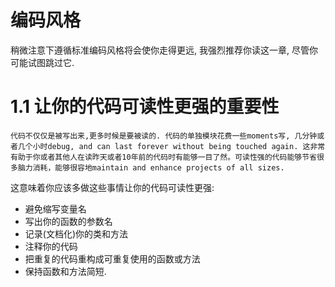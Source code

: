# 编码风格

稍微注意下遵循标准编码风格将会使你走得更远, 我强烈推荐你读这一章, 尽管你可能试图跳过它.

# 1.1 让你的代码可读性更强的重要性

```
代码不仅仅是被写出来,更多时候是要被读的. 代码的单独模块花费一些moments写, 几分钟或者几个小时debug, and can last forever without being touched again. 这非常有助于你或者其他人在读昨天或者10年前的代码时有能够一目了然。可读性强的代码能够节省很多脑力消耗，能够很容地maintain and enhance projects of all sizes.
```

这意味着你应该多做这些事情让你的代码可读性更强:

- 避免缩写变量名
- 写出你的函数的参数名
- 记录(文档化)你的类和方法
- 注释你的代码
- 把重复的代码重构成可重复使用的函数或方法
- 保持函数和方法简短.

